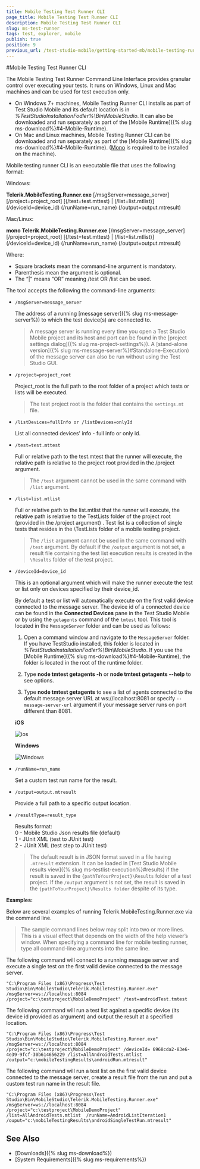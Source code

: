 ```yaml
---
title: Mobile Testing Test Runner CLI
page_title: Mobile Testing Test Runner CLI
description: Mobile Testing Test Runner CLI
slug: ms-test-runner
tags: test, explorer, mobile
publish: true
position: 9
previous_url: /test-studio-mobile/getting-started-mb/mobile-testing-runner-cli,/test-studio-mobile/knowledge-base/continuous-integration/cli
---
```

#Mobile Testing Test Runner CLI

The Mobile Testing Test Runner Command Line Interface provides granular control over executing your tests. It runs on Windows, Linux and Mac machines and can be used for test execution only.
* On Windows 7+ machines, Mobile Testing Runner CLI installs as part of Test Studio Mobile and its default location is in *%TestStudioInstallationFodler%\Bin\MobileStudio*. It can also be downloaded and run separately as part of the [Mobile Runtime]({% slug ms-download%}#4-Mobile-Runtime).
* On Mac and Linux machines, Mobile Testing Runner CLI can be downloaded and run separately as part of the [Mobile Runtime]({% slug ms-download%}#4-Mobile-Runtime). ([Mono][1] is required to be installed on the machine).

Mobile testing runner CLI is an executable file that uses the following format:

Windows:

**Telerik.MobileTesting.Runner.exe** [/msgServer=message_server] [/project=project_root]
\[(/test=test.mttest) | (/list=list.mtlist)] (/deviceId=device_id) (/runName=run_name)
(/output=output.mtresult)

Mac/Linux:

**mono Telerik.MobileTesting.Runner.exe** [/msgServer=message_server] [/project=project_root]
\[(/test=test.mttest) | (/list=list.mtlist)] (/deviceId=device_id) (/runName=run_name)
(/output=output.mtresult)

Where:
* Square brackets mean the command-line argument is mandatory. 
* Parenthesis mean the argument is optional. 
* The “|” means “OR” meaning /test OR /list can be used. 

The tool accepts the following the command-line arguments:

* `/msgServer=message_server`

	The address of a running [message server]({% slug ms-message-server%}) to which the test device(s) are connected to. 

	> A message server is running every time you open a Test Studio Mobile project and its host and port can be found in the [project settings dialog]({% slug ms-project-settings%}). A [stand-alone version]({% slug ms-message-server%}#Standalone-Execution) of the message server can also be run without using the Test Studio GUI.

* `/project=project_root`

	Project_root is the full path to the root folder of a project which tests or lists will be executed.

	> The test project root is the folder that contains the `settings.mt` file.

* `/listDevices=fullInfo or /listDevices=onlyId`

	List all connected devices' info - full info or only id.


* `/test=test.mttest`

	Full or relative path to the test.mtest that the runner will execute, the relative path is relative to the project root provided in the /project argument. 

	> The `/test` argument cannot be used in the same command with `/list` argument.

* `/list=list.mtlist`

	Full or relative path to the list.mtlist that the runner will execute, the relative path is relative to the TestLists folder of the project root (provided in the /project argument) . Test list is a collection of single tests that resides in the \TestLists folder of a mobile testing project. 

	> The `/list` argument cannot be used in the same command with `/test` argument. By default if the `/output` argument is not set, a result file containing the test list execution results is created in the `\Results` folder of the test project.

* `/deviceId=device_id`

	This is an optional argument which will make the runner execute the test or list only on devices specified by their device_id.  

	By default a test or list will automatically execute on the first valid device connected to the message server. The device id of a connected device can be found in the **Connected Devices** pane in the Test Studio Mobile or by using the `getagents` command of the `tmtest` tool. This tool is located in the `MessageServer` folder and can be used as follows:

	1. Open a command window and navigate to the `MessageServer` folder. If you have TestStudio installed, this folder is located in *%TestStudioInstallationFodler%\Bin\MobileStudio*. If you use the [Mobile Runtime]({% slug ms-download%}#4-Mobile-Runtime), the folder is located in the root of the runtime folder.

	2. Type **node tmtest getagents -h** or **node tmtest getagents --help** to see options.

	3. Type **node tmtest getagents** to see a list of agents connected to the default message server URL at ws://localhost:8081 or specify `--message-server-url` argument if your message server runs on port different than 8081.

	**iOS**

	![ios](/img/test-studio-mobile/getting-started-mb/mobile-testing-runner-cli/fig1.png)

	**Windows**

	![Windows](/img/test-studio-mobile/getting-started-mb/mobile-testing-runner-cli/fig2.png)

* `/runName=run_name`

	Set a custom test run name for the result.

* `/output=output.mtresult`

	Provide a full path to a specific output location.

* `/resultType=result_type`

	Results format:<br>
	0 - Mobile Studio Json results file (default)<br>
	1 - JUnit XML (test to JUnit test)<br>
	2 - JUnit XML (test step to JUnit test)<br>

	> The default result is in JSON format saved in a file having `.mtresult` extension. It can be loaded in [Test Studio Mobile results view]({% slug ms-testlist-execution%}#results) if the result is saved in the `{pathToYourProject}\Results` folder of a test project. 
	>If the `/output` argument is not set, the result is saved in the `{pathToYourProject}\Results folder` despite of its type.
	

**Examples:**

Below are several examples of running Telerik.MobileTesting.Runner.exe via the command line.

> The sample command lines below may split into two or more lines. This is a visual effect that depends on the width of the help viewer’s window. When specifying a command line for mobile testing runner, type all command-line arguments into the same line.

The following command will connect to a running message server and execute a single test on the first valid device connected to the message server.

	"C:\Program Files (x86)\Progress\Test Studio\Bin\MobileStudio\Telerik.MobileTesting.Runner.exe" /msgServer=ws://localhost:8084 /project="c:\testproject\MobileDemoProject" /test=androidTest.tmtest

The following command will run a test list against a specific device (its device id provided as argument) and output the result at a specified location.

	"C:\Program Files (x86)\Progress\Test Studio\Bin\MobileStudio\Telerik.MobileTesting.Runner.exe" /msgServer=ws://localhost:8084 /project="c:\testproject\MobileDemoProject" /deviceId= 6968cda2-83e6-4e39-9fcf-30b614656229 /list=AllAndroidTests.mtlist /output="c:\mobileTestingResults\androidRun.mtresult"

The following command will run a test list on the first valid device connected to the message server, create a result file from the run and put a custom test run name in the result file.

	"C:\Program Files (x86)\Progress\Test Studio\Bin\MobileStudio\Telerik.MobileTesting.Runner.exe" /msgServer=ws://localhost:8084 /project="c:\testproject\MobileDemoProject" /list=AllAndroidTests.mtlist  /runName=AndroidListIteration1   /ouput="c:\mobileTestingResults\androidSingleTestRun.mtresult"


 

[1]: http://www.mono-project.com/download/

See Also
--------

* [Downloads]({% slug ms-download%})
* [System Requirements]({% slug ms-requirements%})